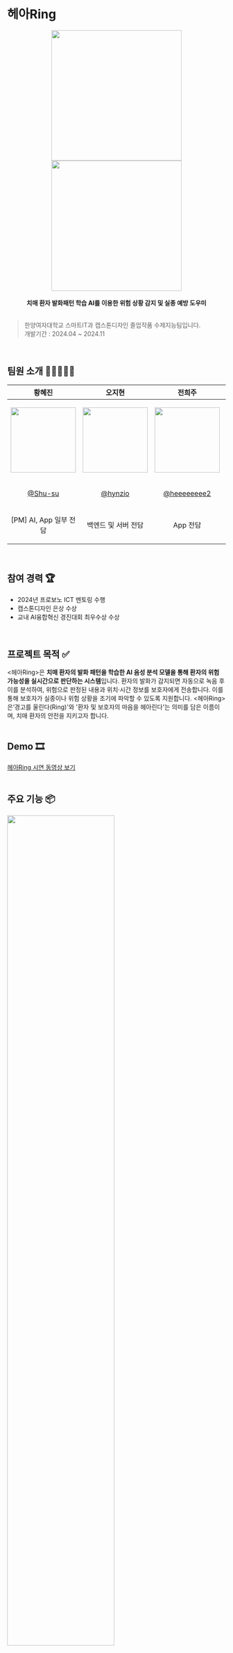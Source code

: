# 헤아Ring
<p align='center'>
<img width='300' src='https://github.com/user-attachments/assets/a52ab25a-7ea0-475a-9e44-27f1d7586c6d'>
<img width='300' src='https://github.com/user-attachments/assets/5582a2e6-4ef8-44b7-93f7-4fe249de1714'><br><br>
<b>치매 환자 발화패턴 학습 AI를 이용한 위험 상황 감지 및 실종 예방 도우미</b><br><br></p> 

> 한양여자대학교 스마트IT과 캡스톤디자인 졸업작품 수제지능팀입니다.<br>
> 개발기간 : 2024.04 ~ 2024.11
<br>

## 팀원 소개 🧑🏻‍🧑‍🧒🏽
|황혜진|오지현|전희주|옥지원|
|------|---|---|---|
|<p align='center'><img width="150" src="https://github.com/user-attachments/assets/4af55385-6c9a-4264-a943-2d40b5022462"></p>|<p align='center'><img width="150" src="https://github.com/user-attachments/assets/e9a46cb4-4612-4b84-be03-013c4489f766"></p>|<p align='center'><img width="150" src="https://github.com/user-attachments/assets/81ec2841-f5c0-4c3c-b315-bb45716281bc"></p>|<p align='center'><img width="150" src="https://github.com/user-attachments/assets/b05a0bb5-62c8-4c09-bf6b-e331f6521b9d"></p>|
|<p align='center'>[@Shu-su](https://github.com/Shu-su)</p>|<p align='center'>[@hynzio](https://github.com/hynzio)</p>|<p align='center'>[@heeeeeeee2](https://github.com/heeeeeeee2)</p>|<p align='center'>[@jiwon102](https://github.com/jiwon102)</p>
|<p align='center'>[PM] AI, App 일부 전담</p>|<p align='center'>백엔드 및 서버 전담</p>|<p align='center'>App 전담</p>|<p align='center'>하드웨어 전담</p>|
<br>

## 참여 경력 🏆
- 2024년 프로보노 ICT 멘토링 수행
- 캡스톤디자인 은상 수상
- 교내 AI융합혁신 경진대회 최우수상 수상
<br>

## 프로젝트 목적 ✅ 
<헤아Ring>은 **치매 환자의 발화 패턴을 학습한 AI 음성 분석 모델을 통해 환자의 위험 가능성을 실시간으로 판단하는 시스템**입니다. 환자의 발화가 감지되면 자동으로 녹음 후 이를 분석하여, 위험으로 판정된 내용과 위치·시간 정보를 보호자에게 전송합니다. 이를 통해 보호자가 실종이나 위험 상황을 조기에 파악할 수 있도록 지원합니다. <헤아Ring>은‘경고를 울린다(Ring)'와 '환자 및 보호자의 마음을 헤아린다'는 의미를 담은 이름이며, 치매 환자의 안전을 지키고자 합니다. 
<br><br>

## Demo 🎞️
[헤아Ring 시연 동영상 보기](https://www.youtube.com/watch?v=xleeRUj7p3w, "시연 동영상 유튜브")
<br><br>

## 주요 기능 📦
<img width='70%' src='https://github.com/user-attachments/assets/9e4d0af0-75a9-4432-affd-263ee6379cf2'>
<br><br>

## 화면 구성 🖥️
|회원가입|회원가입 및 로그인|
|------|---|
|<p align='center'><img width="" src="https://github.com/user-attachments/assets/4ac7421c-d9e0-43c5-916d-63281f8e274b"></p>|<p align='center'><img width="80%" src="https://github.com/user-attachments/assets/ba927368-6591-40fe-805c-0e5a97cab00b"></p>|
|<p align='center'>**메인화면**</p>|<p align='center'>**위험감지화면**</p>|
|<p align='center'><img width="70%" src="https://github.com/user-attachments/assets/676c8941-2935-473d-afda-888058e48b13"></p>|<p align='center'><img width="110%" src="https://github.com/user-attachments/assets/14c43bcd-f8b4-42b6-9446-a4e021d2c0ef"></p>|
|<p align='center'>**GPS화면**</p>|<p align='center'>**이전기록 다시보기 화면**</p>|
|<p align='center'><img width="70%" src="https://github.com/user-attachments/assets/8fbc68b4-e7c3-48a3-b7ae-7a4711dd1dbb"></p>|<p align='center'><img width="60%" src="https://github.com/user-attachments/assets/c61de56e-91cb-4879-a705-ce6e84bc6e04"></p>|
<br>

## 위험상황 판단 AI 📊
- Bert 모델을 파인튜닝하여 위험 상황과 정상 상황의 발화를 분류
- 한국어로 훈련된 SKT의 ‘KoBert’ 모델 선택해 파인튜닝 진행
- 정상상황 발화 13,000개 + 위험상황 발화 6,016개 ⇒ 총 19,016개 데이터 사용
- 훈련 결과 : loss 0.10, accuracy 0.98
<p align='center'><img width='70%' src='https://github.com/user-attachments/assets/beba0029-9b57-4cd2-9c81-2bda0d018473'></p>
<br>

## 프로젝트 구조 🧱
### 시나리오
<img width='70%' src='https://github.com/user-attachments/assets/cbdf45b5-1088-4560-bc03-f900b2cd524a'>
<br>

### 아키텍처
<img width='70%' src='https://github.com/user-attachments/assets/8b9415a1-44d9-4ed5-80a7-1063f3d066c3'>
<br>

### 알고리즘 시나리오
<img width='70%' src='https://github.com/user-attachments/assets/48a9dc0c-9731-482d-838f-e421e365b106'>
<br>

### 디렉터리 구조

```
📦 
├─ AI
│  ├─ 1_텍스트 데이터 전처리.ipynb : 데이터 전처리 코드
│  ├─ 2_데이터 증강 (KorEDA).ipynb : 데이터 증강 코드
│  ├─ 3_위험상황판단AI_KoBERT.ipynb : AI 개발 코드
│  ├─ Readme.md
│  └─ aiServer : 딥러닝 서버 탑재용 디렉터리
│     ├─ app_flask.py : Flask 서버 실행 및 결과 반환
│     ├─ model.py : 모델 핸들러
│     └─ predict_sentence.py : 전처리, 모델 추론, 결과 생성
├─ Back-end
│  ├─ server
│  │  ├─ README.md
│  │  ├─ pom.xml
│  │  └─ src
│  │     ├─ main
│  │     │  ├─ java
│  │     │  │  ├─ Main.java
│  │     │  │  └─ org
│  │     │  │     └─ hdmd
│  │     │  │        └─ hearingdemo
│  │     │  │           ├─ HearingDemoApplication.java
│  │     │  │           ├─ config : AWS 및 Swagger를 위한 설정
│  │     │  │           ├─ controller : RESTful API  엔드포인트 관련 컨트롤러 레이어
│  │     │  │           ├─ dto : 프로세스별로 필요한 데이터 DTO
│  │     │  │           ├─ exception : 예외 처리
│  │     │  │           ├─ model : 사용자, 단말기, 알림, 녹음데이터, 기록 엔티티 
│  │     │  │           ├─ repository : 각 엔티티와 DB 테이블 매핑을 위한 리포지토리 
│  │     │  │           └─ service : AI 호출, Clova 호출, 데이터 CRUD, 알림 전송 등의 서비스 레이어
│  │     │  └─ resources
│  │     │     └─ application.properties : 프로그램 실행에 필요한 속성
│  │     └─ test
│  │        └─ java
│  │           └─ org
│  │              └─ hdmd
│  │                 └─ hearingdemo 
│  │                    └─ HearingDemoApplicationTests.java : 테스트를 위한 실행 프로그램(실사용 X)
│  └─ serverless : AWS의 Lambda에 업로드하여 사용하는 서버리스 함수 패키지 파일
│     ├─ GPSwebsocket.zip : 단말기의 실시간 위치 확인 
│     ├─ extract-data.zip : 단말기에서 업로드한 녹음 파일의 메타데이터 추출
│     └─ README.md 
├─ Front-end 프론트엔드
│  ├─ Readme.md
│  ├─ android
│  │  ├─ app
│  │  │  └─ src
│  │  │     ├─ debug
│  │  │     ├─ main
│  │  │     │  ├─ AndroidManifest.xml
│  │  │     │  ├─ java
│  │  │     │  ├─ kotlin
│  │  │     │  └─ res
│  │  │     └─ profile
│  │  └─       └─ AndroidManifest.xml
│  ├─ assets
│  │  ├─ background.jpg : 스플래시 배경색
│  │  └─ logo.png : 헤아Ring 로고 아이콘
│  ├─ lib
│  │  ├─ danger.dart : 위험 감지 화면
│  │  ├─ firebase_options.dart
│  │  ├─ gps.dart
│  │  ├─ history.dart : 이전 기록 다시 보기 화면
│  │  ├─ http : 서버 통신 폴더
│  │  │  ├─ get_dangerdata.dart
│  │  │  ├─ get_historydata.dart
│  │  │  ├─ put_readnoti.dart
│  │  │  ├─ reverse_geocoding.dart
│  │  │  ├─ save_dangerdata.dart
│  │  │  └─ update_dangerdata.dart
│  │  ├─ main.dart : 메인 화면
│  │  ├─ recode.dart : 녹음 재생 화면
│  │  ├─ service : 알림 저장 및 업데이트 관리 폴더
│  │  │  ├─ fcm_service.dart
│  │  │  ├─ notification_provider.dart
│  │  │  └─ recode_provider.dart
│  │  └─ widget : 위젯 폴더
│  │     ├─ danger_fin_widget.dart
│  │     ├─ danger_gpswidget.dart
│  │     ├─ danger_playpopup.dart
│  │     ├─ danger_widget.dart
│  │     ├─ main_notificationlist.dart
│  │     └─ main_widget.dart
│  └─ pubspec.yaml : 프로젝트 설정 파일
├─ Hardware
│  ├─ Readme.md 
│  └─ raspberrypi.py : 라즈베리파이 탑재 소스코드
└─ README.md
```

<br>

## 기술 스택 🔧
### 공통
![](https://img.shields.io/badge/Notion-000000?style=for-the-badge&logo=notion&logoColor=white)
![](https://img.shields.io/badge/Google%20Sheets-34A853?style=for-the-badge&logo=google-sheets&logoColor=white)
![](https://img.shields.io/badge/Slack-4A154B?style=for-the-badge&logo=slack&logoColor=white)
![](https://img.shields.io/badge/Discord-7289DA?style=for-the-badge&logo=discord&logoColor=white)
![](https://img.shields.io/badge/GitHub-100000?style=for-the-badge&logo=github&logoColor=white)

### 백엔드
![](https://img.shields.io/badge/Java-ED8B00?style=for-the-badge&logo=openjdk&logoColor=white)
![](https://img.shields.io/badge/Spring-6DB33F?style=for-the-badge&logo=spring&logoColor=white)
![](https://img.shields.io/badge/Amazon_AWS-232F3E?style=for-the-badge&logo=amazon-aws&logoColor=white)
![](https://img.shields.io/badge/Amazon%20DynamoDB-4053D6?style=for-the-badge&logo=Amazon%20DynamoDB&logoColor=white)
![](https://img.shields.io/badge/MySQL-005C84?style=for-the-badge&logo=mysql&logoColor=white)
![](https://img.shields.io/badge/IntelliJ_IDEA-000000.svg?style=for-the-badge&logo=intellij-idea&logoColor=white)
<br>

### 프론트엔드
![](https://img.shields.io/badge/Figma-F24E1E?style=for-the-badge&logo=figma&logoColor=white)
![](https://img.shields.io/badge/Adobe%20Photoshop-31A8FF?logo=adobephotoshop&logoColor=fff&style=for-the-badge)
<br>
![Android Studio](https://img.shields.io/badge/Android_Studio-3DDC84?style=for-the-badge&logo=android-studio&logoColor=white)
![](https://img.shields.io/badge/Visual_Studio_Code-0078D4?style=for-the-badge&logo=visual%20studio%20code&logoColor=white)
![Flutter](https://img.shields.io/badge/Flutter-02569B?style=for-the-badge&logo=flutter&logoColor=white)
![Dart](https://img.shields.io/badge/Dart-0175C2?style=for-the-badge&logo=dart&logoColor=white)

### AI
![](https://img.shields.io/badge/Colab-F9AB00?style=for-the-badge&logo=googlecolab&color=525252)
![](https://img.shields.io/badge/PyCharm-000000.svg?&style=for-the-badge&logo=PyCharm&logoColor=white)
![](https://img.shields.io/badge/Python-14354C?style=for-the-badge&logo=python&logoColor=white)
<img src="https://img.shields.io/badge/PyTorch-EE4C2C?style=for-the-badge&logo=PyTorch&logoColor=white"><br>
![](https://img.shields.io/badge/Amazon_AWS-232F3E?style=for-the-badge&logo=amazon-aws&logoColor=white)
![](https://img.shields.io/badge/Linux-FCC624?style=for-the-badge&logo=linux&logoColor=black)
![](https://img.shields.io/badge/Flask-000000?style=for-the-badge&logo=flask&logoColor=white)
<img src="https://img.shields.io/badge/HuggingFace-FFD21E?style=for-the-badge&logo=HuggingFace&logoColor=black">
![](https://img.shields.io/badge/Visual_Studio_Code-0078D4?style=for-the-badge&logo=visual%20studio%20code&logoColor=white)

<br>

### 하드웨어
![](https://img.shields.io/badge/Raspberry%20Pi-A22846?style=for-the-badge&logo=Raspberry%20Pi&logoColor=white)
![](https://img.shields.io/badge/Linux-FCC624?style=for-the-badge&logo=linux&logoColor=black)
![](https://img.shields.io/badge/Python-3776AB?style=for-the-badge&logo=python&logoColor=white)
![](https://img.shields.io/badge/Amazon_AWS-232F3E?style=for-the-badge&logo=amazon-aws&logoColor=white)
![](https://img.shields.io/badge/Visual_Studio_Code-0078D4?style=for-the-badge&logo=visual%20studio%20code&logoColor=white)
![](https://img.shields.io/badge/numpy-%23013243.svg?style=for-the-badge&logo=numpy&logoColor=white)




<br>
